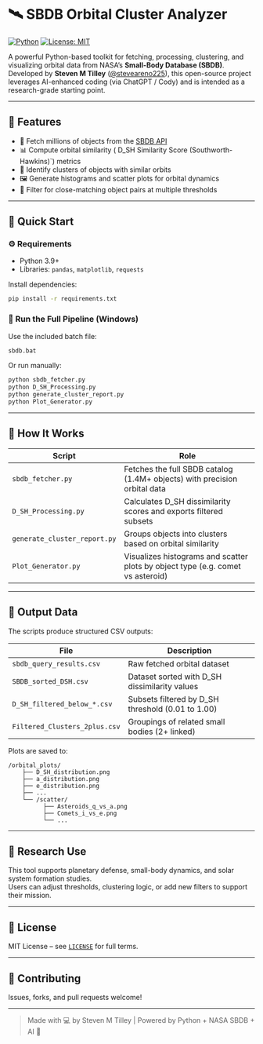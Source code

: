 # 🛰️ SBDB Orbital Cluster Analyzer

[![Python](https://img.shields.io/badge/python-3.9%2B-blue)](https://www.python.org/)
[![License: MIT](https://img.shields.io/badge/License-MIT-yellow.svg)](LICENSE)

A powerful Python-based toolkit for fetching, processing, clustering, and visualizing orbital data from NASA’s **Small-Body Database (SBDB)**.  
Developed by **Steven M Tilley** ([@steveareno225](https://github.com/steveareno225)), this open-source project leverages AI-enhanced coding (via ChatGPT / Cody) and is intended as a research-grade starting point.

---

## 📌 Features

- 📡 Fetch millions of objects from the [SBDB API](https://ssd-api.jpl.nasa.gov/doc/sbdb_query.html)
- 📊 Compute orbital similarity ( D_SH Similarity Score (Southworth-Hawkins)`) metrics
- 🔗 Identify clusters of objects with similar orbits
- 🖼 Generate histograms and scatter plots for orbital dynamics
- 🧪 Filter for close-matching object pairs at multiple thresholds

---

## 🚀 Quick Start

### ⚙️ Requirements

- Python 3.9+
- Libraries: `pandas`, `matplotlib`, `requests`

Install dependencies:
```bash
pip install -r requirements.txt
```

### 🧰 Run the Full Pipeline (Windows)

Use the included batch file:
```bat
sbdb.bat
```

Or run manually:
```bash
python sbdb_fetcher.py
python D_SH_Processing.py
python generate_cluster_report.py
python Plot_Generator.py
```

---

## 🧠 How It Works

| Script | Role |
|--------|------|
| `sbdb_fetcher.py` | Fetches the full SBDB catalog (1.4M+ objects) with precision orbital data |
| `D_SH_Processing.py` | Calculates D_SH dissimilarity scores and exports filtered subsets |
| `generate_cluster_report.py` | Groups objects into clusters based on orbital similarity |
| `Plot_Generator.py` | Visualizes histograms and scatter plots by object type (e.g. comet vs asteroid) |

---

## 📁 Output Data

The scripts produce structured CSV outputs:

| File | Description |
|------|-------------|
| `sbdb_query_results.csv` | Raw fetched orbital dataset |
| `SBDB_sorted_DSH.csv` | Dataset sorted with D_SH dissimilarity values |
| `D_SH_filtered_below_*.csv` | Subsets filtered by D_SH threshold (0.01 to 1.00) |
| `Filtered_Clusters_2plus.csv` | Groupings of related small bodies (2+ linked) |

Plots are saved to:

```
/orbital_plots/
    ├── D_SH_distribution.png
    ├── a_distribution.png
    ├── e_distribution.png
    ├── ...
    └── /scatter/
          ├── Asteroids_q_vs_a.png
          ├── Comets_i_vs_e.png
          └── ...
```

---

## 🧪 Research Use

This tool supports planetary defense, small-body dynamics, and solar system formation studies.  
Users can adjust thresholds, clustering logic, or add new filters to support their mission.

---

## 📄 License

MIT License – see [`LICENSE`](LICENSE) for full terms.

---

## 🙌 Contributing

Issues, forks, and pull requests welcome!

---

> Made with 💻 by Steven M Tilley | Powered by Python + NASA SBDB + AI 👾
